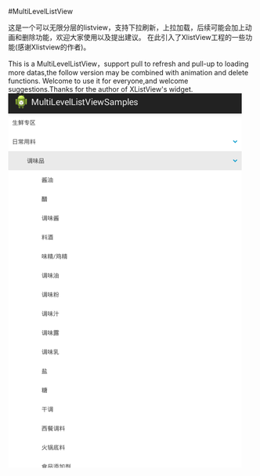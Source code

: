 #MultiLevelListView

这是一个可以无限分层的listview，支持下拉刷新，上拉加载，后续可能会加上动画和删除功能，欢迎大家使用以及提出建议。
在此引入了XlistView工程的一些功能(感谢Xlistview的作者)。

This is a MultiLevelListView，support pull to refresh and pull-up to loading more datas,the follow version may be combined with animation and delete functions.
Welcome to use it for everyone,and welcome suggestions.Thanks for the author of XListView's widget.
![ABC](https://github.com/Zjinji/MultiLevelListView/blob/master/preview.png) 
